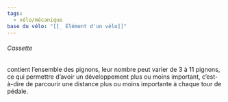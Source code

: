 ```yaml
---
tags:
  - vélo/mécanique
base du vélo: "[[_ Élément d'un vélo]]"
---
```



###### Cassette 
contient l’ensemble des pignons, leur nombre peut varier de 3 à 11 pignons, ce qui permettre d’avoir un développement plus ou moins important, c’est-à-dire de parcourir une distance plus ou moins importante à chaque tour de pédale.